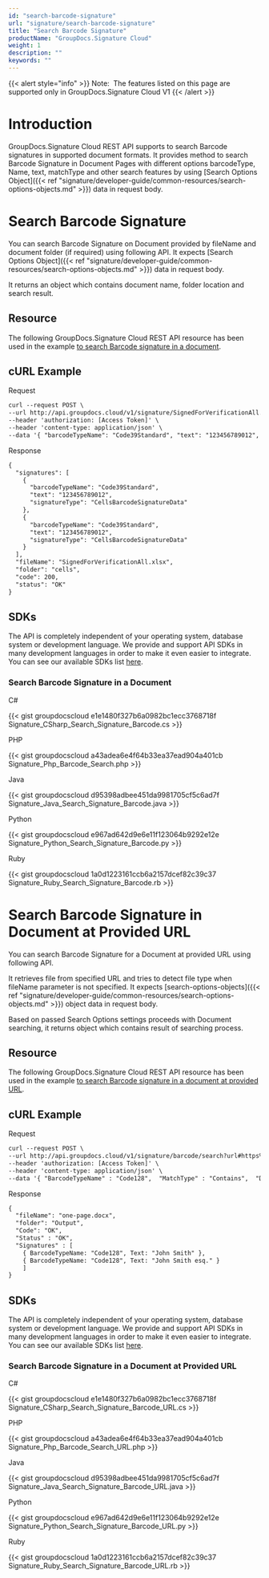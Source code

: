 ```yaml
---
id: "search-barcode-signature"
url: "signature/search-barcode-signature"
title: "Search Barcode Signature"
productName: "GroupDocs.Signature Cloud"
weight: 1
description: ""
keywords: ""
---
```


{{< alert style="info" >}}
Note:  The features listed on this page are supported only in GroupDocs.Signature Cloud V1
{{< /alert >}}










# Introduction #

GroupDocs.Signature Cloud REST API supports to search Barcode signatures in supported document formats. It provides method to search Barcode Signature in Document Pages with different options barcodeType, Name, text, matchType and other search features by using [Search Options Object]({{< ref "signature/developer-guide/common-resources/search-options-objects.md" >}}) data in request body.

# Search Barcode Signature #

You can search Barcode Signature on Document provided by fileName and document folder (if required) using following API. It expects [Search Options Object]({{< ref "signature/developer-guide/common-resources/search-options-objects.md" >}}) data in request body.

It returns an object which contains document name, folder location and search result.

## Resource ##

The following GroupDocs.Signature Cloud REST API resource has been used in the example [to search Barcode signature in a document](https://apireference.groupdocs.cloud/signature/#!/Search/PostSearchBarcode).

## cURL Example ##





 Request

```html 
curl --request POST \
--url http://api.groupdocs.cloud/v1/signature/SignedForVerificationAll.xlsx/barcode/search?folder#signed \
--header 'authorization: [Access Token]' \
--header 'content-type: application/json' \
--data '{ "barcodeTypeName": "Code39Standard", "text": "123456789012", "matchType": "Contains", "documentPageNumber": 1, "pagesSetup": { "firstPage": true, "lastPage": false, "oddPages": false, "evenPages": false, "pageNumbers": [ 1 ] }, "searchAllPages": true, "OptionsType": "CellsSearchBarcodeOptionsData" }'

 ```




 Response

```html 
{
  "signatures": [
    {
      "barcodeTypeName": "Code39Standard",
      "text": "123456789012",
      "signatureType": "CellsBarcodeSignatureData"
    },
    {
      "barcodeTypeName": "Code39Standard",
      "text": "123456789012",
      "signatureType": "CellsBarcodeSignatureData"
    }
  ],
  "fileName": "SignedForVerificationAll.xlsx",
  "folder": "cells",
  "code": 200,
  "status": "OK"
}
 ```






## SDKs ##

The API is completely independent of your operating system, database system or development language. We provide and support API SDKs in many development languages in order to make it even easier to integrate. You can see our available SDKs list [here](https://github.com/groupdocs-signature-cloud).

### Search Barcode Signature in a Document ###





 C#




{{< gist groupdocscloud e1e1480f327b6a0982bc1ecc3768718f Signature_CSharp_Search_Signature_Barcode.cs >}}







 PHP




{{< gist groupdocscloud a43adea6e4f64b33ea37ead904a401cb Signature_Php_Barcode_Search.php >}}







 Java




{{< gist groupdocscloud d95398adbee451da9981705cf5c6ad7f Signature_Java_Search_Signature_Barcode.java >}}







 Python




{{< gist groupdocscloud e967ad642d9e6e11f123064b9292e12e Signature_Python_Search_Signature_Barcode.py >}}







 Ruby




{{< gist groupdocscloud 1a0d1223161ccb6a2157dcef82c39c37 Signature_Ruby_Search_Signature_Barcode.rb >}}









# Search Barcode Signature in Document at Provided URL #

You can search Barcode Signature for a Document at provided URL using following API. 

It retrieves file from specified URL and tries to detect file type when fileName parameter is not specified. It expects [search-options-objects]({{< ref "signature/developer-guide/common-resources/search-options-objects.md" >}}) object data in request body.

Based on passed Search Options settings proceeds with Document searching, it returns object which contains result of searching process.

## Resource ##

The following GroupDocs.Signature Cloud REST API resource has been used in the example [to search Barcode signature in a document at provided URL](https://apireference.groupdocs.cloud/signature/#!/Search/PostSearchBarcodeFromUrl).

## cURL Example ##





 Request

```html 
curl --request POST \
--url http://api.groupdocs.cloud/v1/signature/barcode/search?url#https%3a%2f%2fwww.dropbox.com%2fs%2fumokluz338w4ng7%2fone-page.docx%3fdl%3d1 \
--header 'authorization: [Access Token]' \
--header 'content-type: application/json' \
--data '{ "BarcodeTypeName" : "Code128",  "MatchType" : "Contains",  "DocumentPageNumber": 1,  "Text": "John Smith",  "SearchAllPages" : true,  "OptionsType" : "WordsSearchBarcodeOptionsData" }'

 ```




 Response

```html 
{
  "fileName": "one-page.docx",
  "folder": "Output",
  "Code": "OK",
  "Status" : "OK",
  "Signatures" : [
    { BarcodeTypeName: "Code128", Text: "John Smith" }, 
    { BarcodeTypeName: "Code128", Text: "John Smith esq." }
    ]
}
 ```






## SDKs ##

The API is completely independent of your operating system, database system or development language. We provide and support API SDKs in many development languages in order to make it even easier to integrate. You can see our available SDKs list [here](https://github.com/groupdocs-signature-cloud).

### Search Barcode Signature in a Document at Provided URL ###





 C#




{{< gist groupdocscloud e1e1480f327b6a0982bc1ecc3768718f Signature_CSharp_Search_Signature_Barcode_URL.cs >}}







 PHP




{{< gist groupdocscloud a43adea6e4f64b33ea37ead904a401cb Signature_Php_Barcode_Search_URL.php >}}







 Java




{{< gist groupdocscloud d95398adbee451da9981705cf5c6ad7f Signature_Java_Search_Signature_Barcode_URL.java >}}







 Python




{{< gist groupdocscloud e967ad642d9e6e11f123064b9292e12e Signature_Python_Search_Signature_Barcode_URL.py >}}







 Ruby




{{< gist groupdocscloud 1a0d1223161ccb6a2157dcef82c39c37 Signature_Ruby_Search_Signature_Barcode_URL.rb >}}







